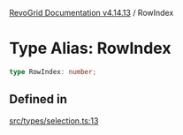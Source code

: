 [RevoGrid Documentation v4.14.13](README.md) / RowIndex

# Type Alias: RowIndex

```ts
type RowIndex: number;
```

## Defined in

[src/types/selection.ts:13](https://github.com/revolist/revogrid/blob/4eff1607ca8ee7d75f31750c713182488767268a/src/types/selection.ts#L13)
